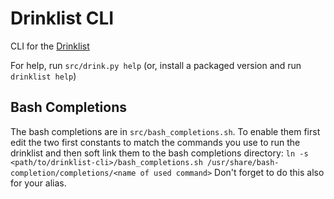 # Drinklist CLI

CLI for the [Drinklist](http://github.com/FIUS/drinklist)

For help, run `src/drink.py help` (or, install a packaged version and run `drinklist help`)

## Bash Completions
The bash completions are in `src/bash_completions.sh`.
To enable them first edit the two first constants to match the commands 
you use to run the drinklist and then soft link them to the bash completions directory:
`ln -s <path/to/drinklist-cli>/bash_completions.sh /usr/share/bash-completion/completions/<name of used command>`
Don't forget to do this also for your alias.
